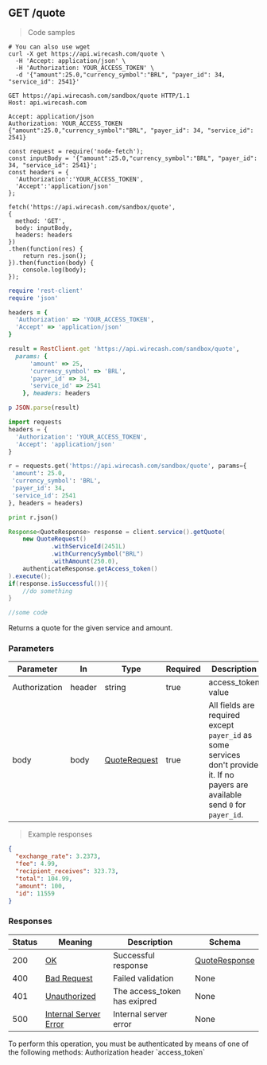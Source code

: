 ## GET /quote

> Code samples

```shell
# You can also use wget
curl -X get https://api.wirecash.com/quote \  
  -H 'Accept: application/json' \
  -H 'Authorization: YOUR_ACCESS_TOKEN' \
  -d '{"amount":25.0,"currency_symbol":"BRL", "payer_id": 34, "service_id": 2541}'
```

```http
GET https://api.wirecash.com/sandbox/quote HTTP/1.1
Host: api.wirecash.com

Accept: application/json
Authorization: YOUR_ACCESS_TOKEN
{"amount":25.0,"currency_symbol":"BRL", "payer_id": 34, "service_id": 2541}
```

```javascript--nodejs
const request = require('node-fetch');
const inputBody = '{"amount":25.0,"currency_symbol":"BRL", "payer_id": 34, "service_id": 2541}';
const headers = {
  'Authorization':'YOUR_ACCESS_TOKEN',
  'Accept':'application/json'
};

fetch('https://api.wirecash.com/sandbox/quote',
{
  method: 'GET',
  body: inputBody,
  headers: headers
})
.then(function(res) {
    return res.json();
}).then(function(body) {
    console.log(body);
});
```

```ruby
require 'rest-client'
require 'json'

headers = {
  'Authorization' => 'YOUR_ACCESS_TOKEN',
  'Accept' => 'application/json'
}

result = RestClient.get 'https://api.wirecash.com/sandbox/quote',
  params: {
      'amount' => 25,
      'currency_symbol' => 'BRL',
      'payer_id' => 34,
      'service_id' => 2541      
    }, headers: headers

p JSON.parse(result)
```

```python
import requests
headers = {
  'Authorization': 'YOUR_ACCESS_TOKEN',
  'Accept': 'application/json'
}

r = requests.get('https://api.wirecash.com/sandbox/quote', params={
 'amount': 25.0,
 'currency_symbol': 'BRL',
 'payer_id': 34,
 'service_id': 2541
}, headers = headers)

print r.json()
```

```java
Response<QuoteResponse> response = client.service().getQuote(
    new QuoteRequest()
            .withServiceId(2451L)
            .withCurrencySymbol("BRL")
            .withAmount(250.0), 
    authenticateResponse.getAccess_token()
).execute();
if(response.isSuccessful()){
    //do something
}
```

```csharp
//some code

```

Returns a quote for the given service and amount.

### Parameters

Parameter|In|Type|Required|Description
---|---|---|---|---|
Authorization|header|string|true|access_token value
body|body|[QuoteRequest](#schemaquoterequest)|true|All fields are required except `payer_id` as some services don't provide it. If no payers are available send `0` for `payer_id`.

> Example responses

```json
{
  "exchange_rate": 3.2373,
  "fee": 4.99,
  "recipient_receives": 323.73,
  "total": 104.99,
  "amount": 100,
  "id": 11559
}
```
### Responses

Status|Meaning|Description|Schema
---|---|---|---|
200|[OK](https://tools.ietf.org/html/rfc7231#section-6.3.1)|Successful response|[QuoteResponse](#schemaquoteresponse)
400|[Bad Request](https://tools.ietf.org/html/rfc7231#section-6.5.1)|Failed validation|None
401|[Unauthorized](https://tools.ietf.org/html/rfc7235#section-3.1)|The access_token has exipred|None
500|[Internal Server Error](https://tools.ietf.org/html/rfc7231#section-6.6.1)|Internal server error|None

<aside class="warning">
To perform this operation, you must be authenticated by means of one of the following methods: Authorization header `access_token`
</aside>
